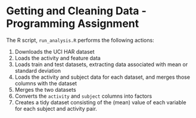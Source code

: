 # Getting and Cleaning Data - Programming Assignment

The R script, `run_analysis.R` performs the following actions:

1. Downloads the UCI HAR dataset 
2. Loads the activity and feature data
3. Loads train and test datasets, extracting data associated with mean or standard deviation
4. Loads the activity and subject data for each dataset, and merges those columns with the dataset
5. Merges the two datasets
6. Converts the `activity` and `subject` columns into factors
7. Creates a tidy dataset consisting of the (mean) value of each
   variable for each subject and activity pair.
